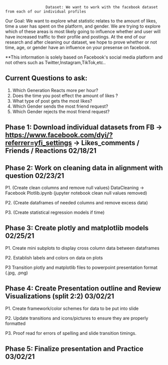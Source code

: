                      Dataset: We want to work with the facebook dataset from each of our individual profiles

Our Goal: We want to explore what statistic relates to the amount of likes, time a user has spent on the platform, and gender. We are trying to explore which of these areas is most likely going to influence whether and user will have increased traffic to their profile and postings. At the end of our research and after cleaning our dataset, we hope to prove whether or not time, age, or gender have an influence on your presense on facebook. 

**This information is solely based on Facebook's social media platform and not others such as Twitter,Instagram,TikTok,etc..


Current Questions to ask:
----
1. Which Generation Reacts more per hour?
2. Does the time you post effect the amount of likes ?
3. What type of post gets the most likes?
4. Which Gender sends the most friend request?
5. Which Gender rejects the most friend request?


Phase 1: Download individual datasets from FB -> https://www.facebook.com/dyi/?referrer=yfi_settings -> Likes_comments / Friends / Reactions
02/18/21
----
Phase 2: Work on cleaning data in alignment with question 02/23/21
----
 P1. (Create clean columns and remove null values)
      DataCleaning -> Facebook Plotlib.ipynb (jupyter notebook clean null values removed)
 
 P2. (Create dataframes of needed columns and remove excess data)
  
 P3. (Create statistical regression models if time)

Phase 3: Create plotly and matplotlib models 02/25/21
----  
 P1. Create mini subplots to display cross column data between dataframes
  
 P2. Establish labels and colors on data on plots

 P3 Transition plotly and matplotlib files to powerpoint presentation format (.jpg, .png)

Phase 4: Create Presentation outline and Review Visualizations (split 2:2) 03/02/21
----
 P1. Create framework/color schemes for data to be put into slide
 
 P2. Update transitions and icons/pictures to ensure they are properly formatted
 
 P3. Proof read for errors of spelling and slide transition timings.

Phase 5: Finalize presentation and Practice 03/02/21
----

